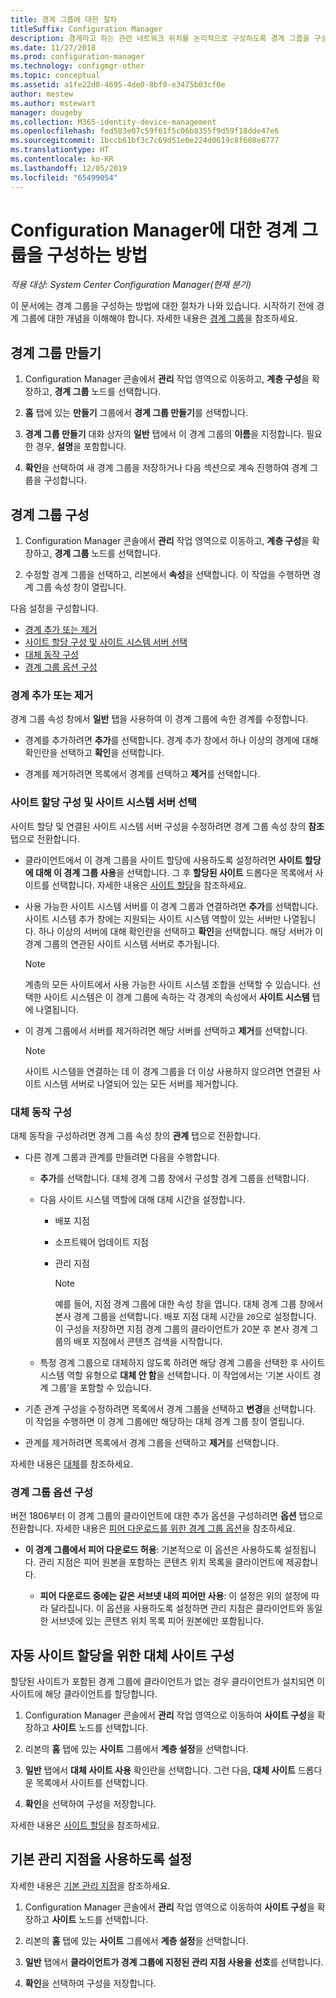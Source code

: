 ```yaml
---
title: 경계 그룹에 대한 절차
titleSuffix: Configuration Manager
description: 경계라고 하는 관련 네트워크 위치를 논리적으로 구성하도록 경계 그룹을 구성합니다.
ms.date: 11/27/2018
ms.prod: configuration-manager
ms.technology: configmgr-other
ms.topic: conceptual
ms.assetid: a1fe22d0-4695-4de0-8bf0-e3475b03cf0e
author: mestew
ms.author: mstewart
manager: dougeby
ms.collection: M365-identity-device-management
ms.openlocfilehash: fed583e07c59f61f5c06b8355f9d59f18dde47e6
ms.sourcegitcommit: 1bccb61bf3c7c69d51e0e224d0619c8f608e8777
ms.translationtype: HT
ms.contentlocale: ko-KR
ms.lasthandoff: 12/05/2019
ms.locfileid: "65499054"
---
```

# <a name="how-to-configure-boundary-groups-for-configuration-manager"></a>Configuration Manager에 대한 경계 그룹을 구성하는 방법

*적용 대상: System Center Configuration Manager(현재 분기)*

이 문서에는 경계 그룹을 구성하는 방법에 대한 절차가 나와 있습니다. 시작하기 전에 경계 그룹에 대한 개념을 이해해야 합니다. 자세한 내용은 [경계 그룹](/sccm/core/servers/deploy/configure/boundary-groups)을 참조하세요.



## <a name="bkmk_create"></a> 경계 그룹 만들기  

1.  Configuration Manager 콘솔에서 **관리** 작업 영역으로 이동하고, **계층 구성**을 확장하고, **경계 그룹** 노드를 선택합니다.  

2.  **홈** 탭에 있는 **만들기** 그룹에서 **경계 그룹 만들기**를 선택합니다.  

3.  **경계 그룹 만들기** 대화 상자의 **일반** 탭에서 이 경계 그룹의 **이름**을 지정합니다. 필요한 경우, **설명**을 포함합니다.  

4.  **확인**을 선택하여 새 경계 그룹을 저장하거나 다음 섹션으로 계속 진행하여 경계 그룹을 구성합니다.  


## <a name="bkmk_config"></a> 경계 그룹 구성  

1.  Configuration Manager 콘솔에서 **관리** 작업 영역으로 이동하고, **계층 구성**을 확장하고, **경계 그룹** 노드를 선택합니다.  

2.  수정할 경계 그룹을 선택하고, 리본에서 **속성**을 선택합니다. 이 작업을 수행하면 경계 그룹 속성 창이 열립니다.  

다음 설정을 구성합니다.  
- [경계 추가 또는 제거](#bkmk_add)  
- [사이트 할당 구성 및 사이트 시스템 서버 선택](#bkmk_references)  
- [대체 동작 구성](#bkmk_bg-fallback)  
- [경계 그룹 옵션 구성](#bkmk_options)  


### <a name="bkmk_add"></a> 경계 추가 또는 제거

경계 그룹 속성 창에서 **일반** 탭을 사용하여 이 경계 그룹에 속한 경계를 수정합니다.  

- 경계를 추가하려면 **추가**를 선택합니다. 경계 추가 창에서 하나 이상의 경계에 대해 확인란을 선택하고 **확인**을 선택합니다.  

- 경계를 제거하려면 목록에서 경계를 선택하고 **제거**를 선택합니다.  


### <a name="bkmk_references"></a> 사이트 할당 구성 및 사이트 시스템 서버 선택

사이트 할당 및 연결된 사이트 시스템 서버 구성을 수정하려면 경계 그룹 속성 창의 **참조** 탭으로 전환합니다.  

- 클라이언트에서 이 경계 그룹을 사이트 할당에 사용하도록 설정하려면 **사이트 할당에 대해 이 경계 그룹 사용**을 선택합니다. 그 후 **할당된 사이트** 드롭다운 목록에서 사이트를 선택합니다. 자세한 내용은 [사이트 할당](/sccm/core/servers/deploy/configure/boundary-groups#site-assignment)을 참조하세요.  

- 사용 가능한 사이트 시스템 서버를 이 경계 그룹과 연결하려면 **추가**를 선택합니다. 사이트 시스템 추가 창에는 지원되는 사이트 시스템 역할이 있는 서버만 나열됩니다. 하나 이상의 서버에 대해 확인란을 선택하고 **확인**을 선택합니다. 해당 서버가 이 경계 그룹의 연관된 사이트 시스템 서버로 추가됩니다.  

    > [!NOTE]  
    >  계층의 모든 사이트에서 사용 가능한 사이트 시스템 조합을 선택할 수 있습니다. 선택한 사이트 시스템은 이 경계 그룹에 속하는 각 경계의 속성에서 **사이트 시스템** 탭에 나열됩니다.  

- 이 경계 그룹에서 서버를 제거하려면 해당 서버를 선택하고 **제거**를 선택합니다.  

    > [!NOTE]  
    >  사이트 시스템을 연결하는 데 이 경계 그룹을 더 이상 사용하지 않으려면 연결된 사이트 시스템 서버로 나열되어 있는 모든 서버를 제거합니다.  


### <a name="bkmk_bg-fallback"></a> 대체 동작 구성

대체 동작을 구성하려면 경계 그룹 속성 창의 **관계** 탭으로 전환합니다.  

- 다른 경계 그룹과 관계를 만들려면 다음을 수행합니다.  

  - **추가**를 선택합니다. 대체 경계 그룹 창에서 구성할 경계 그룹을 선택합니다.  

  - 다음 사이트 시스템 역할에 대해 대체 시간을 설정합니다.  
    - 배포 지점  
    - 소프트웨어 업데이트 지점  
    - 관리 지점  

      > [!Note]  
      > 예를 들어, 지점 경계 그룹에 대한 속성 창을 엽니다. 대체 경계 그룹 창에서 본사 경계 그룹을 선택합니다. 배포 지점 대체 시간을 `20`으로 설정합니다. 이 구성을 저장하면 지점 경계 그룹의 클라이언트가 20분 후 본사 경계 그룹의 배포 지점에서 콘텐츠 검색을 시작합니다.  

  - 특정 경계 그룹으로 대체하지 않도록 하려면 해당 경계 그룹을 선택한 후 사이트 시스템 역할 유형으로 **대체 안 함**을 선택합니다. 이 작업에서는 ‘기본 사이트 경계 그룹’을 포함할 수 있습니다.   

- 기존 관계 구성을 수정하려면 목록에서 경계 그룹을 선택하고 **변경**을 선택합니다. 이 작업을 수행하면 이 경계 그룹에만 해당하는 대체 경계 그룹 창이 열립니다.  
 
- 관계를 제거하려면 목록에서 경계 그룹을 선택하고 **제거**를 선택합니다.  

자세한 내용은 [대체](/sccm/core/servers/deploy/configure/boundary-groups#fallback)를 참조하세요. 


### <a name="bkmk_options"></a> 경계 그룹 옵션 구성
<!--1356193-->
버전 1806부터 이 경계 그룹의 클라이언트에 대한 추가 옵션을 구성하려면 **옵션** 탭으로 전환합니다. 자세한 내용은 [피어 다운로드를 위한 경계 그룹 옵션](/sccm/core/servers/deploy/configure/boundary-groups#bkmk_bgoptions)을 참조하세요.

- **이 경계 그룹에서 피어 다운로드 허용**: 기본적으로 이 옵션은 사용하도록 설정됩니다. 관리 지점은 피어 원본을 포함하는 콘텐츠 위치 목록을 클라이언트에 제공합니다.  

    - **피어 다운로드 중에는 같은 서브넷 내의 피어만 사용**: 이 설정은 위의 설정에 따라 달라집니다. 이 옵션을 사용하도록 설정하면 관리 지점은 클라이언트와 동일한 서브넷에 있는 콘텐츠 위치 목록 피어 원본에만 포함됩니다.  


## <a name="bkmk_site-fallback"></a> 자동 사이트 할당을 위한 대체 사이트 구성  

할당된 사이트가 포함된 경계 그룹에 클라이언트가 없는 경우 클라이언트가 설치되면 이 사이트에 해당 클라이언트를 할당합니다.

1.  Configuration Manager 콘솔에서 **관리** 작업 영역으로 이동하여 **사이트 구성**을 확장하고 **사이트** 노드를 선택합니다.  

2.  리본의 **홈** 탭에 있는 **사이트** 그룹에서 **계층 설정**을 선택합니다.  

3.  **일반** 탭에서 **대체 사이트 사용** 확인란을 선택합니다. 그런 다음, **대체 사이트** 드롭다운 목록에서 사이트를 선택합니다.  

4.  **확인**을 선택하여 구성을 저장합니다.  

자세한 내용은 [사이트 할당](/sccm/core/servers/deploy/configure/boundary-groups#site-assignment)을 참조하세요.


## <a name="bkmk_proc-prefer"></a> 기본 관리 지점을 사용하도록 설정  

자세한 내용은 [기본 관리 지점](/sccm/core/servers/deploy/configure/boundary-groups#bkmk_preferred)을 참조하세요.

1.  Configuration Manager 콘솔에서 **관리** 작업 영역으로 이동하여 **사이트 구성**을 확장하고 **사이트** 노드를 선택합니다.  

2. 리본의 **홈** 탭에 있는 **사이트** 그룹에서 **계층 설정**을 선택합니다.  

3. **일반** 탭에서 **클라이언트가 경계 그룹에 지정된 관리 지점 사용을 선호**를 선택합니다.  

4. **확인**을 선택하여 구성을 저장합니다.  

